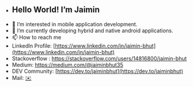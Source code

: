 - <h2> Hello World! I’m Jaimin </h2>
- 👀 I’m interested in mobile application development.
- 🌱 I’m currently developing hybrid and native android applications.
- 📫 How to reach me 
- LinkedIn Profile: [https://www.linkedin.com/in/jaimin-bhut](https://www.linkedin.com/in/jaimin-bhut)
- Stackoverflow : https://stackoverflow.com/users/14816800/jaimin-bhut
- Medium: https://medium.com/@jaiminbhut35
- DEV Community: [https://dev.to/jaiminbhut](https://dev.to/jaiminbhut)
- Mail: <a href="mailto:jaiminbhut35@gmail.com">✉️</a>

<!---
jaiminbhut/jaiminbhut is a ✨ special ✨ repository because its `README.md` (this file) appears on your GitHub profile.
You can click the Preview link to take a look at your changes.
--->
